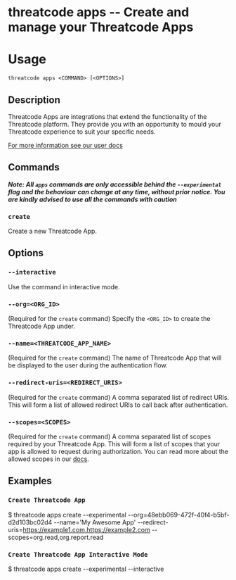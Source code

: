 # threatcode apps -- Create and manage your Threatcode Apps

# Usage

`threatcode apps <COMMAND> [<OPTIONS>]`

## Description

Threatcode Apps are integrations that extend the functionality of the Threatcode platform. They provide you with an opportunity to mould your Threatcode experience to suit your specific needs.

[For more information see our user docs](https://docs.threatcode.github.io/features/integrations/threatcode-apps)

## Commands

**_Note: All `apps` commands are only accessible behind the `--experimental` flag and the behaviour can change at any time, without prior notice. You are kindly advised to use all the commands with caution_**

### `create`

Create a new Threatcode App.

## Options

### `--interactive`

Use the command in interactive mode.

### `--org=<ORG_ID>`

(Required for the `create` command)
Specify the `<ORG_ID>` to create the Threatcode App under.

### `--name=<THREATCODE_APP_NAME>`

(Required for the `create` command)
The name of Threatcode App that will be displayed to the user during the authentication flow.

### `--redirect-uris=<REDIRECT_URIS>`

(Required for the `create` command)
A comma separated list of redirect URIs. This will form a list of allowed redirect URIs to call back after authentication.

### `--scopes=<SCOPES>`

(Required for the `create` command)
A comma separated list of scopes required by your Threatcode App. This will form a list of scopes that your app is allowed to request during authorization. You can read more about the allowed scopes in our [docs](https://docs.threatcode.github.io/threatcode-apps/getting-started-with-threatcode-apps/create-an-app-via-the-api#requesting-scopes).

## Examples

### `Create Threatcode App`

\$ threatcode apps create --experimental --org=48ebb069-472f-40f4-b5bf-d2d103bc02d4 --name='My Awesome App' --redirect-uris=https://example1.com,https://example2.com --scopes=org.read,org.report.read

### `Create Threatcode App Interactive Mode`

\$ threatcode apps create --experimental --interactive
